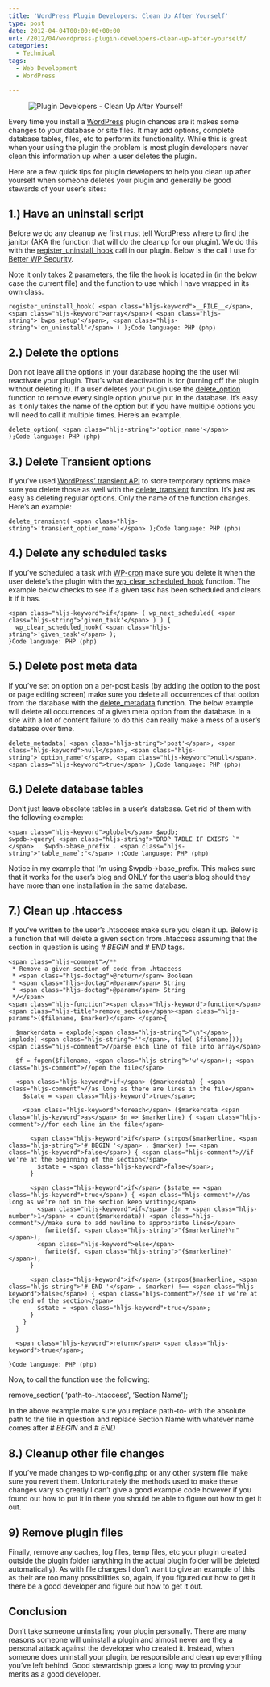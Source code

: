 ```yaml
---
title: 'WordPress Plugin Developers: Clean Up After Yourself'
type: post
date: 2012-04-04T00:00:00+00:00
url: /2012/04/wordpress-plugin-developers-clean-up-after-yourself/
categories:
  - Technical
tags:
  - Web Development
  - WordPress

---
```

<div class="wp-block-image">
  <figure class="alignleft"><img decoding="async" src="/images/2012/04/clean-up-after-yourself-225x225-1.jpg" alt="Plugin Developers - Clean Up After Yourself" class="wp-image-4082" /></figure>
</div>

Every time you install a <a href="http://wordpress.org" target="_blank" rel="noreferrer noopener">WordPress</a> plugin chances are it makes some changes to your database or site files. It may add options, complete database tables, files, etc to perform its functionality. While this is great when your using the plugin the problem is most plugin developers never clean this information up when a user deletes the plugin.

Here are a few quick tips for plugin developers to help you clean up after yourself when someone deletes your plugin and generally be good stewards of your user’s sites:

## 1.) Have an uninstall script

Before we do any cleanup we first must tell WordPress where to find the janitor (AKA the function that will do the cleanup for our plugin). We do this with the <a href="http://codex.wordpress.org/Function_Reference/register_uninstall_hook" target="_blank" rel="noreferrer noopener">register_uninstall_hook</a> call in our plugin. Below is the call I use for [Better WP Security][1].

Note it only takes 2 parameters, the file the hook is located in (in the below case the current file) and the function to use which I have wrapped in its own class.

<pre class="wp-block-code" aria-describedby="shcb-language-37" data-shcb-language-name="PHP" data-shcb-language-slug="php"><span><code class="hljs language-php">register_uninstall_hook( &lt;span class="hljs-keyword">__FILE__&lt;/span>, &lt;span class="hljs-keyword">array&lt;/span>( &lt;span class="hljs-string">'bwps_setup'&lt;/span>, &lt;span class="hljs-string">'on_uninstall'&lt;/span> ) );</code></span><small class="shcb-language" id="shcb-language-37"><span class="shcb-language__label">Code language:</span> <span class="shcb-language__name">PHP</span> <span class="shcb-language__paren">(</span><span class="shcb-language__slug">php</span><span class="shcb-language__paren">)</span></small></pre>

## 2.) Delete the options

Don not leave all the options in your database hoping the the user will reactivate your plugin. That’s what deactivation is for (turning off the plugin without deleting it). If a user deletes your plugin use the <a href="http://codex.wordpress.org/Function_Reference/delete_option" target="_blank" rel="noreferrer noopener">delete_option</a> function to remove every single option you’ve put in the database. It’s easy as it only takes the name of the option but if you have multiple options you will need to call it multiple times. Here’s an example.

<pre class="wp-block-code" aria-describedby="shcb-language-38" data-shcb-language-name="PHP" data-shcb-language-slug="php"><span><code class="hljs language-php">delete_option( &lt;span class="hljs-string">'option_name'&lt;/span> );</code></span><small class="shcb-language" id="shcb-language-38"><span class="shcb-language__label">Code language:</span> <span class="shcb-language__name">PHP</span> <span class="shcb-language__paren">(</span><span class="shcb-language__slug">php</span><span class="shcb-language__paren">)</span></small></pre>

## 3.) Delete Transient options

If you’ve used <a href="http://codex.wordpress.org/Transients_API" target="_blank" rel="noreferrer noopener">WordPress’ transient API</a> to store temporary options make sure you delete those as well with the <a href="http://codex.wordpress.org/Function_Reference/delete_transient" target="_blank" rel="noreferrer noopener">delete_transient</a> function. It’s just as easy as deleting regular options. Only the name of the function changes. Here’s an example:

<pre class="wp-block-code" aria-describedby="shcb-language-39" data-shcb-language-name="PHP" data-shcb-language-slug="php"><span><code class="hljs language-php">delete_transient( &lt;span class="hljs-string">'transient_option_name'&lt;/span> );</code></span><small class="shcb-language" id="shcb-language-39"><span class="shcb-language__label">Code language:</span> <span class="shcb-language__name">PHP</span> <span class="shcb-language__paren">(</span><span class="shcb-language__slug">php</span><span class="shcb-language__paren">)</span></small></pre>

## 4.) Delete any scheduled tasks

If you’ve scheduled a task with <a href="http://codex.wordpress.org/Category:WP-Cron_Functions" target="_blank" rel="noreferrer noopener">WP-cron</a> make sure you delete it when the user delete’s the plugin with the <a href="http://codex.wordpress.org/Function_Reference/wp_clear_scheduled_hook" target="_blank" rel="noreferrer noopener">wp_clear_scheduled_hook</a> function. The example below checks to see if a given task has been scheduled and clears it if it has.

<pre class="wp-block-code" aria-describedby="shcb-language-40" data-shcb-language-name="PHP" data-shcb-language-slug="php"><span><code class="hljs language-php">&lt;span class="hljs-keyword">if&lt;/span> ( wp_next_scheduled( &lt;span class="hljs-string">'given_task'&lt;/span> ) ) {
  wp_clear_scheduled_hook( &lt;span class="hljs-string">'given_task'&lt;/span> );
}</code></span><small class="shcb-language" id="shcb-language-40"><span class="shcb-language__label">Code language:</span> <span class="shcb-language__name">PHP</span> <span class="shcb-language__paren">(</span><span class="shcb-language__slug">php</span><span class="shcb-language__paren">)</span></small></pre>

## 5.) Delete post meta data

If you’ve set on option on a per-post basis (by adding the option to the post or page editing screen) make sure you delete all&nbsp;occurrences&nbsp;of that option from the database with the <a href="http://codex.wordpress.org/Function_Reference/delete_metadata" target="_blank" rel="noreferrer noopener">delete_metadata</a> function. The below example will delete all&nbsp;occurrences&nbsp;of a given meta option from the database. In a site with a lot of content failure to do this can really make a mess of a user’s database over time.

<pre class="wp-block-code" aria-describedby="shcb-language-41" data-shcb-language-name="PHP" data-shcb-language-slug="php"><span><code class="hljs language-php">delete_metadata( &lt;span class="hljs-string">'post'&lt;/span>, &lt;span class="hljs-keyword">null&lt;/span>, &lt;span class="hljs-string">'option_name'&lt;/span>, &lt;span class="hljs-keyword">null&lt;/span>, &lt;span class="hljs-keyword">true&lt;/span> );</code></span><small class="shcb-language" id="shcb-language-41"><span class="shcb-language__label">Code language:</span> <span class="shcb-language__name">PHP</span> <span class="shcb-language__paren">(</span><span class="shcb-language__slug">php</span><span class="shcb-language__paren">)</span></small></pre>

## 6.) Delete database tables

Don’t just leave obsolete tables in a user’s database. Get rid of them with the following example:

<pre class="wp-block-code" aria-describedby="shcb-language-42" data-shcb-language-name="PHP" data-shcb-language-slug="php"><span><code class="hljs language-php">&lt;span class="hljs-keyword">global&lt;/span> $wpdb;
$wpdb-&gt;query( &lt;span class="hljs-string">"DROP TABLE IF EXISTS `"&lt;/span> . $wpdb-&gt;base_prefix . &lt;span class="hljs-string">"table_name`;"&lt;/span> );</code></span><small class="shcb-language" id="shcb-language-42"><span class="shcb-language__label">Code language:</span> <span class="shcb-language__name">PHP</span> <span class="shcb-language__paren">(</span><span class="shcb-language__slug">php</span><span class="shcb-language__paren">)</span></small></pre>

Notice in my example that I’m using $wpdb->base_prefix. This makes sure that it works for the user’s blog and ONLY for the user’s blog should they have more than one installation in the same database.

## 7.) Clean up .htaccess

If you’ve written to the user’s .htaccess make sure you clean it up. Below is a function that will delete a given section from .htaccess assuming that the section in question is using _\# BEGIN_ and _\# END_ tags.

<pre class="wp-block-code" aria-describedby="shcb-language-43" data-shcb-language-name="PHP" data-shcb-language-slug="php"><span><code class="hljs language-php">&lt;span class="hljs-comment">/**
 * Remove a given section of code from .htaccess
 * &lt;span class="hljs-doctag">@return&lt;/span> Boolean
 * &lt;span class="hljs-doctag">@param&lt;/span> String
 * &lt;span class="hljs-doctag">@param&lt;/span> String
 */&lt;/span>
&lt;span class="hljs-function">&lt;span class="hljs-keyword">function&lt;/span> &lt;span class="hljs-title">remove_section&lt;/span>&lt;span class="hljs-params">($filename, $marker)&lt;/span> &lt;/span>{

  $markerdata = explode(&lt;span class="hljs-string">"\n"&lt;/span>, implode( &lt;span class="hljs-string">''&lt;/span>, file( $filename))); &lt;span class="hljs-comment">//parse each line of file into array&lt;/span>

  $f = fopen($filename, &lt;span class="hljs-string">'w'&lt;/span>); &lt;span class="hljs-comment">//open the file&lt;/span>

  &lt;span class="hljs-keyword">if&lt;/span> ($markerdata) { &lt;span class="hljs-comment">//as long as there are lines in the file&lt;/span>
    $state = &lt;span class="hljs-keyword">true&lt;/span>;

    &lt;span class="hljs-keyword">foreach&lt;/span> ($markerdata &lt;span class="hljs-keyword">as&lt;/span> $n =&gt; $markerline) { &lt;span class="hljs-comment">//for each line in the file&lt;/span>

      &lt;span class="hljs-keyword">if&lt;/span> (strpos($markerline, &lt;span class="hljs-string">'# BEGIN '&lt;/span> . $marker) !== &lt;span class="hljs-keyword">false&lt;/span>) { &lt;span class="hljs-comment">//if we're at the beginning of the section&lt;/span>
        $state = &lt;span class="hljs-keyword">false&lt;/span>;
      }

      &lt;span class="hljs-keyword">if&lt;/span> ($state == &lt;span class="hljs-keyword">true&lt;/span>) { &lt;span class="hljs-comment">//as long as we're not in the section keep writing&lt;/span>
        &lt;span class="hljs-keyword">if&lt;/span> ($n + &lt;span class="hljs-number">1&lt;/span> &lt; count($markerdata)) &lt;span class="hljs-comment">//make sure to add newline to appropriate lines&lt;/span>
          fwrite($f, &lt;span class="hljs-string">"{$markerline}\n"&lt;/span>);
        &lt;span class="hljs-keyword">else&lt;/span>
          fwrite($f, &lt;span class="hljs-string">"{$markerline}"&lt;/span>);
      }

      &lt;span class="hljs-keyword">if&lt;/span> (strpos($markerline, &lt;span class="hljs-string">'# END '&lt;/span> . $marker) !== &lt;span class="hljs-keyword">false&lt;/span>) { &lt;span class="hljs-comment">//see if we're at the end of the section&lt;/span>
        $state = &lt;span class="hljs-keyword">true&lt;/span>;
      }
    }
  }

  &lt;span class="hljs-keyword">return&lt;/span> &lt;span class="hljs-keyword">true&lt;/span>;

}</code></span><small class="shcb-language" id="shcb-language-43"><span class="shcb-language__label">Code language:</span> <span class="shcb-language__name">PHP</span> <span class="shcb-language__paren">(</span><span class="shcb-language__slug">php</span><span class="shcb-language__paren">)</span></small></pre>

Now, to call the function use the following:

remove_section( &#8216;path-to-.htaccess', &#8216;Section Name');

In the above example make sure you replace path-to- with the absolute path to the file in question and replace Section Name with whatever name comes after _\# BEGIN_ and _\# END_

## 8.) Cleanup other file changes

If you’ve made changes to wp-config.php or any other system file make sure you revert them. Unfortunately the methods used to make these changes vary so greatly I can’t give a good example code however if you found out how to put it in there you should be able to figure out how to get it out.

## 9) Remove plugin files

Finally, remove any caches, log files, temp files, etc your plugin created outside the plugin folder (anything in the actual plugin folder will be deleted automatically). As with file changes I don’t want to give an example of this as their are too many possibilities so, again, if you figured out how to get it there be a good developer and figure out how to get it out.

## Conclusion

Don’t take someone uninstalling your plugin personally. There are many reasons someone will uninstall a plugin and almost never are they a personal attack against the developer who created it. Instead, when someone does uninstall your plugin, be responsible and clean up everything you’ve left behind. Good stewardship goes a long way to proving your merits as a good developer.

 [1]: https://wordpress.org/plugins/better-wp-security/